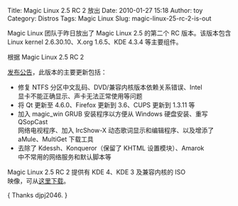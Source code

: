 Title: Magic Linux 2.5 RC 2 放出
Date: 2010-01-27 15:18
Author: toy
Category: Distros
Tags: Magic Linux
Slug: magic-linux-25-rc-2-is-out

Magic Linux 团队于昨日放出了 Magic Linux 2.5 的第二个 RC
版本。该版本包含  
Linux kernel 2.6.30.10、X.org 1.6.5、KDE 4.3.4 等主要组件。

根据 Magic Linux 2.5 RC 2  

[发布公告](http://www.linuxfans.org/bbs/thread-191021-1-1.html)，此版本的主要更新包括：

+ 修复 NTFS 分区中文乱码、DVD/兼容内核版本依赖关系错误、Intel  
显卡不能正确显示、声卡无法正常使用等问题  
+ 将 Qt 更新至 4.6.0、Firefox 更新到 3.6、CUPS 更新到 1.3.11 等  
+ 加入 magic\_win GRUB 安装程序以方便从 Windows 硬盘安装、重写
QSopCast  
网络电视程序、加入 IrcShow-X 动态歌词显示和编辑程序、以及增添了  
aMule、MultiGet 下载工具  
+ 去除了 Kdessh、Konqueror（保留了 KHTML 设置模块）、Amarok  
中不常用的网络服务和默认脚本等

Magic Linux 2.5 RC 2 提供有 KDE 4、KDE 3 及兼容内核的 ISO  
映像，可从[这里下载](http://apt.magiclinux.org/iso/)。

{ Thanks djpj2046. }
